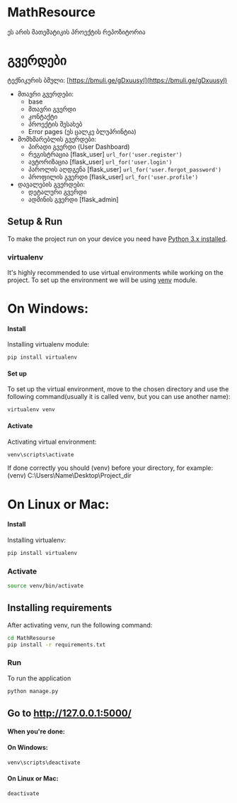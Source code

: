 # MathResource
ეს არის მათემატიკის პროექტის რეპოზიტორია

# გვერდები
ტექნიკურის ბმული: [https://bmuli.ge/gDxuusyI](https://bmuli.ge/gDxuusyI)

- მთავრი გვერდები: 
  - base
  - მთავრი გვერდი
  - კონტაქტი
  - პროექტის შესახებ
  - Error pages (ეს ცალკე ბლუპრინტია)
- მომხმარებლის გვერდები:
  - პირადი გვერდი (User Dashboard)
  - რეგისტრაცია [flask_user] `url_for('user.register') `
  - ავტორიზაცია [flask_user] `url_for('user.login')`
  - პაროლის აღდგენა [flask_user] `url_for('user.forgot_password')`
  - პროფილის გვერდი [flask_user] `url_for('user.profile')`
- დავალების გვერდები:
  - დეტალური გვერდი
  - ადმინის გვერდი [flask_admin]



## Setup & Run
To make the project run on your device you need have [Python 3.x installed](https://realpython.com/installing-python/).

### virtualenv
It's highly recommended to use virtual environments while working on the project. 
To set up the environment we will be using [venv](https://realpython.com/python-virtual-environments-a-primer/) module.

# On Windows:

#### Install
Installing virtualenv module:
```bash
pip install virtualenv
```

#### Set up
To set up the virtual environment, move to the chosen directory and use the following 
command(usually it is called venv, but you can use another name): 
```bash
virtualenv venv
```

#### Activate
Activating virtual environment:

```bash
venv\scripts\activate
```
If done correctly you should (venv) before your directory, for example:
<br> (venv) C:\Users\Name\Desktop\Project_dir



# On Linux or Mac:

#### Install
Installing virtualenv:
```bash
pip install virtualenv
```


### Activate

```bash
source venv/bin/activate
```

## Installing requirements
After activating venv, run the following command:
```bash
cd MathResourse
pip install -r requirements.txt
```

### Run 
To run the application
```bash
python manage.py
```

## Go to  http://127.0.0.1:5000/

#### When you're done:
#### On Windows:
```bash
venv\scripts\deactivate
```
#### On Linux or Mac:
```bash
deactivate
```

